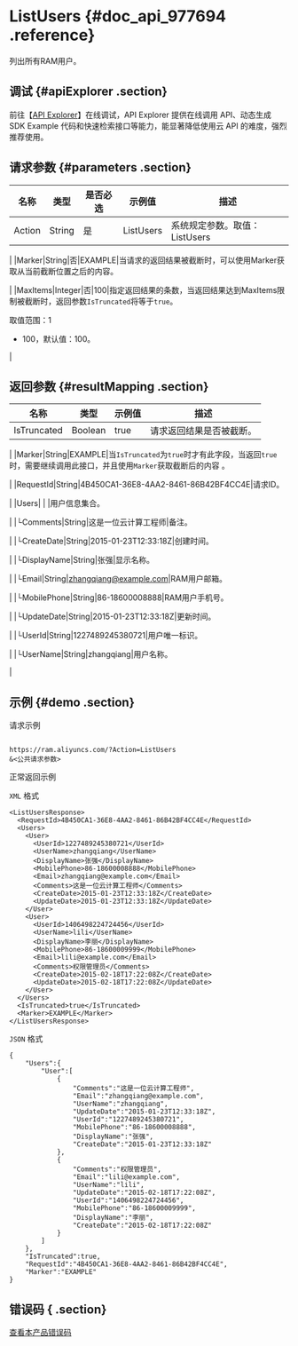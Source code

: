 # ListUsers {#doc_api_977694 .reference}

列出所有RAM用户。

## 调试 {#apiExplorer .section}

前往【[API Explorer](https://api.aliyun.com/#product=Ram&api=ListUsers)】在线调试，API Explorer 提供在线调用 API、动态生成 SDK Example 代码和快速检索接口等能力，能显著降低使用云 API 的难度，强烈推荐使用。

## 请求参数 {#parameters .section}

|名称|类型|是否必选|示例值|描述|
|--|--|----|---|--|
|Action|String|是|ListUsers|系统规定参数。取值：ListUsers

 |
|Marker|String|否|EXAMPLE|当请求的返回结果被截断时，可以使用Marker获取从当前截断位置之后的内容。

 |
|MaxItems|Integer|否|100|指定返回结果的条数，当返回结果达到MaxItems限制被截断时，返回参数`IsTruncated`将等于`true`。

 取值范围：1

 -   100，默认值：100。

 |

## 返回参数 {#resultMapping .section}

|名称|类型|示例值|描述|
|--|--|---|--|
|IsTruncated|Boolean|true|请求返回结果是否被截断。

 |
|Marker|String|EXAMPLE|当`IsTruncated`为`true`时才有此字段，当返回`true`时，需要继续调用此接口，并且使用`Marker`获取截断后的内容 。

 |
|RequestId|String|4B450CA1-36E8-4AA2-8461-86B42BF4CC4E|请求ID。

 |
|Users| | |用户信息集合。

 |
|└Comments|String|这是一位云计算工程师|备注。

 |
|└CreateDate|String|2015-01-23T12:33:18Z|创建时间。

 |
|└DisplayName|String|张强|显示名称。

 |
|└Email|String|zhangqiang@example.com|RAM用户邮箱。

 |
|└MobilePhone|String|86-18600008888|RAM用户手机号。

 |
|└UpdateDate|String|2015-01-23T12:33:18Z|更新时间。

 |
|└UserId|String|1227489245380721|用户唯一标识。

 |
|└UserName|String|zhangqiang|用户名称。

 |

## 示例 {#demo .section}

请求示例

``` {#request_demo}

https://ram.aliyuncs.com/?Action=ListUsers
&<公共请求参数>

```

正常返回示例

`XML` 格式

``` {#xml_return_success_demo}
<ListUsersResponse>
  <RequestId>4B450CA1-36E8-4AA2-8461-86B42BF4CC4E</RequestId>
  <Users>
    <User>
      <UserId>1227489245380721</UserId>
      <UserName>zhangqiang</UserName>
      <DisplayName>张强</DisplayName>
      <MobilePhone>86-18600008888</MobilePhone>
      <Email>zhangqiang@example.com</Email>
      <Comments>这是一位云计算工程师</Comments>
      <CreateDate>2015-01-23T12:33:18Z</CreateDate>
      <UpdateDate>2015-01-23T12:33:18Z</UpdateDate>
    </User>
    <User>
      <UserId>1406498224724456</UserId>
      <UserName>lili</UserName>
      <DisplayName>李丽</DisplayName>
      <MobilePhone>86-18600009999</MobilePhone>
      <Email>lili@example.com</Email>
      <Comments>权限管理员</Comments>
      <CreateDate>2015-02-18T17:22:08Z</CreateDate>
      <UpdateDate>2015-02-18T17:22:08Z</UpdateDate>
    </User>
  </Users>
  <IsTruncated>true</IsTruncated>
  <Marker>EXAMPLE</Marker>
</ListUsersResponse>

```

`JSON` 格式

``` {#json_return_success_demo}
{
	"Users":{
		"User":[
			{
				"Comments":"这是一位云计算工程师",
				"Email":"zhangqiang@example.com",
				"UserName":"zhangqiang",
				"UpdateDate":"2015-01-23T12:33:18Z",
				"UserId":"1227489245380721",
				"MobilePhone":"86-18600008888",
				"DisplayName":"张强",
				"CreateDate":"2015-01-23T12:33:18Z"
			},
			{
				"Comments":"权限管理员",
				"Email":"lili@example.com",
				"UserName":"lili",
				"UpdateDate":"2015-02-18T17:22:08Z",
				"UserId":"1406498224724456",
				"MobilePhone":"86-18600009999",
				"DisplayName":"李丽",
				"CreateDate":"2015-02-18T17:22:08Z"
			}
		]
	},
	"IsTruncated":true,
	"RequestId":"4B450CA1-36E8-4AA2-8461-86B42BF4CC4E",
	"Marker":"EXAMPLE"
}
```

## 错误码 { .section}

[查看本产品错误码](https://error-center.aliyun.com/status/product/Ram)

